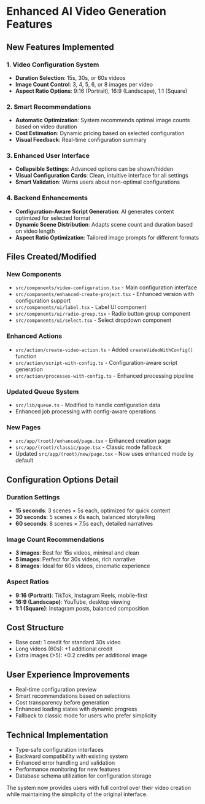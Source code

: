 # Enhanced AI Video Generation Features

## New Features Implemented

### 1. Video Configuration System
- **Duration Selection**: 15s, 30s, or 60s videos
- **Image Count Control**: 3, 4, 5, 6, or 8 images per video
- **Aspect Ratio Options**: 9:16 (Portrait), 16:9 (Landscape), 1:1 (Square)

### 2. Smart Recommendations
- **Automatic Optimization**: System recommends optimal image counts based on video duration
- **Cost Estimation**: Dynamic pricing based on selected configuration
- **Visual Feedback**: Real-time configuration summary

### 3. Enhanced User Interface
- **Collapsible Settings**: Advanced options can be shown/hidden
- **Visual Configuration Cards**: Clean, intuitive interface for all settings
- **Smart Validation**: Warns users about non-optimal configurations

### 4. Backend Enhancements
- **Configuration-Aware Script Generation**: AI generates content optimized for selected format
- **Dynamic Scene Distribution**: Adapts scene count and duration based on video length
- **Aspect Ratio Optimization**: Tailored image prompts for different formats

## Files Created/Modified

### New Components
- `src/components/video-configuration.tsx` - Main configuration interface
- `src/components/enhanced-create-project.tsx` - Enhanced version with configuration support
- `src/components/ui/label.tsx` - Label UI component
- `src/components/ui/radio-group.tsx` - Radio button group component
- `src/components/ui/select.tsx` - Select dropdown component

### Enhanced Actions
- `src/action/create-video-action.ts` - Added `createVideoWithConfig()` function
- `src/action/script-with-config.ts` - Configuration-aware script generation
- `src/action/processes-with-config.ts` - Enhanced processing pipeline

### Updated Queue System
- `src/lib/queue.ts` - Modified to handle configuration data
- Enhanced job processing with config-aware operations

### New Pages
- `src/app/(root)/enhanced/page.tsx` - Enhanced creation page
- `src/app/(root)/classic/page.tsx` - Classic mode fallback
- Updated `src/app/(root)/new/page.tsx` - Now uses enhanced mode by default

## Configuration Options Detail

### Duration Settings
- **15 seconds**: 3 scenes × 5s each, optimized for quick content
- **30 seconds**: 5 scenes × 6s each, balanced storytelling
- **60 seconds**: 8 scenes × 7.5s each, detailed narratives

### Image Count Recommendations
- **3 images**: Best for 15s videos, minimal and clean
- **5 images**: Perfect for 30s videos, rich narrative
- **8 images**: Ideal for 60s videos, cinematic experience

### Aspect Ratios
- **9:16 (Portrait)**: TikTok, Instagram Reels, mobile-first
- **16:9 (Landscape)**: YouTube, desktop viewing
- **1:1 (Square)**: Instagram posts, balanced composition

## Cost Structure
- Base cost: 1 credit for standard 30s video
- Long videos (60s): +1 additional credit
- Extra images (>5): +0.2 credits per additional image

## User Experience Improvements
- Real-time configuration preview
- Smart recommendations based on selections
- Cost transparency before generation
- Enhanced loading states with dynamic progress
- Fallback to classic mode for users who prefer simplicity

## Technical Implementation
- Type-safe configuration interfaces
- Backward compatibility with existing system
- Enhanced error handling and validation
- Performance monitoring for new features
- Database schema utilization for configuration storage

The system now provides users with full control over their video creation while maintaining the simplicity of the original interface.
